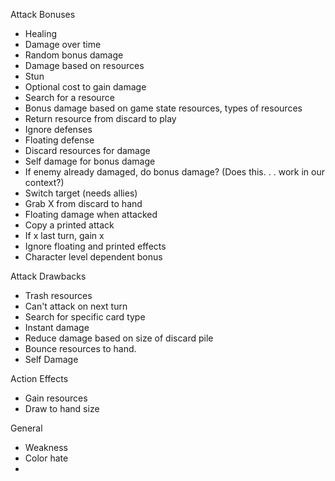 Attack Bonuses

* Healing
* Damage over time
* Random bonus damage
* Damage based on resources
* Stun
* Optional cost to gain damage
* Search for a resource
* Bonus damage based on game state resources, types of resources
* Return resource from discard to play
* Ignore defenses
* Floating defense
* Discard resources for damage
* Self damage for bonus damage
* If enemy already damaged, do bonus damage? (Does this. . . work in our context?)
* Switch target (needs allies)
* Grab X from discard to hand
* Floating damage when attacked
* Copy a printed attack
* If x last turn, gain x
* Ignore floating and printed effects
* Character level dependent bonus

Attack Drawbacks

* Trash resources
* Can't attack on next turn
* Search for specific card type
* Instant damage
* Reduce damage based on size of discard pile
* Bounce resources to hand.
* Self Damage

Action Effects

* Gain resources
* Draw to hand size

General

* Weakness
* Color hate
* 